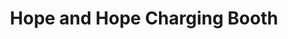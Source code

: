 ---
title: "Hope and Hope Charging Booth"
url: /ganta/hope-and-hope-charging-booth/
shop: Elektronik
---